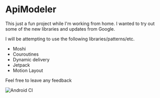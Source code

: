 # ApiModeler
This just a fun project while I'm working from home. I wanted to try out some of the new libraries and updates from Google.

I will be attempting to use the following libraries/patterns/etc.
- Moshi
- Couroutines
- Dynamic delivery
- Jetpack
- Motion Layout

Feel free to leave any feedback

![Android CI](https://github.com/techeretic/ApiModeler/workflows/Android%20CI/badge.svg)
